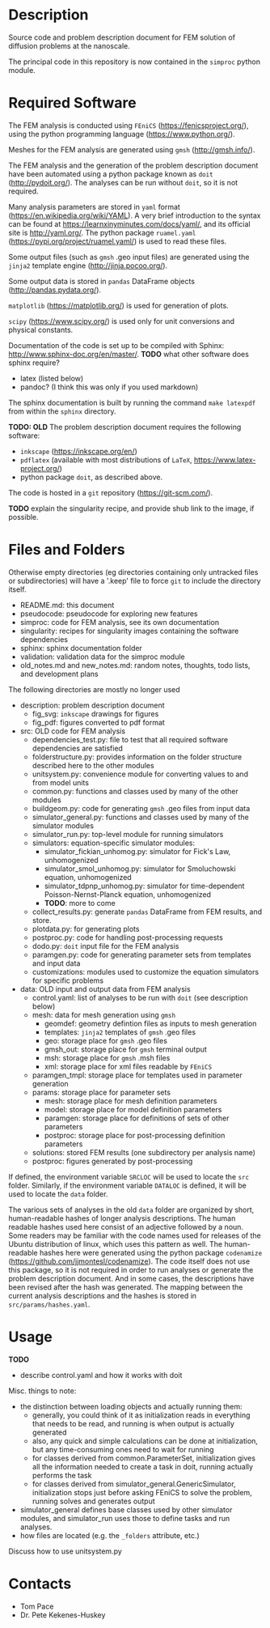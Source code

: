 
# Description

Source code and problem description document for FEM solution of diffusion problems at the nanoscale.

The principal code in this repository is now contained in the `simproc` python module.

# Required Software

The FEM analysis is conducted using `FEniCS` (https://fenicsproject.org/),
using the python programming language (https://www.python.org/).

Meshes for the FEM analysis are generated using `gmsh` (http://gmsh.info/).

The FEM analysis and the generation of the problem description document
have been automated using a python package known as `doit` (http://pydoit.org/).
The analyses can be run without `doit`, so it is not required.

Many analysis parameters are stored in `yaml` format (https://en.wikipedia.org/wiki/YAML).
A very brief introduction to the syntax can be found at https://learnxinyminutes.com/docs/yaml/,
and its official site is http://yaml.org/.
The python package `ruamel.yaml` (https://pypi.org/project/ruamel.yaml/) is used to read these files.

Some output files (such as `gmsh` .geo input files)
are generated using the `jinja2` template engine (http://jinja.pocoo.org/).

Some output data is stored in `pandas` DataFrame objects (http://pandas.pydata.org/).

`matplotlib` (https://matplotlib.org/) is used for generation of plots.

`scipy` (https://www.scipy.org/) is used only for unit conversions and physical constants.

Documentation of the code is set up to be compiled with Sphinx: http://www.sphinx-doc.org/en/master/.
__TODO__ what other software does sphinx require?
  - latex (listed below)
  - pandoc? (I think this was only if you used markdown)
  
The sphinx documentation is built by running the command `make latexpdf` from within the `sphinx` directory.

__TODO: OLD__
The problem description document requires the following software:

- `inkscape` (https://inkscape.org/en/)
- `pdflatex` (available with most distributions of `LaTeX`, https://www.latex-project.org/)
- python package `doit`, as described above.

The code is hosted in a `git` repository (https://git-scm.com/).

__TODO__ explain the singularity recipe, and provide shub link to the image, if possible.

# Files and Folders

Otherwise empty directories (eg directories containing only untracked files or subdirectories)
will have a '.keep' file to force `git` to include the directory itself.

- README.md: this document
- pseudocode: pseudocode for exploring new features
- simproc: code for FEM analysis, see its own documentation
- singularity: recipes for singularity images containing the software dependencies
- sphinx: sphinx documentation folder
- validation: validation data for the simproc module
- old_notes.md and new_notes.md: random notes, thoughts, todo lists, and development plans

The following directories are mostly no longer used
- description: problem description document
    - fig_svg: `inkscape` drawings for figures
    - fig_pdf: figures converted to pdf format
- src: OLD code for FEM analysis
    - dependencies_test.py: file to test that all required software dependencies are satisfied
    - folderstructure.py: provides information on the folder structure described here to the other modules
    - unitsystem.py: convenience module for converting values to and from model units
    - common.py: functions and classes used by many of the other modules
    - buildgeom.py: code for generating `gmsh` .geo files from input data
    - simulator_general.py: functions and classes used by many of the simulator modules
    - simulator_run.py: top-level module for running simulators
    - simulators: equation-specific simulator modules:
        - simulator_fickian_unhomog.py: simulator for Fick's Law, unhomogenized
        - simulator_smol_unhomog.py: simulator for Smoluchowski equation, unhomogenized
        - simulator_tdpnp_unhomog.py: simulator for time-dependent Poisson-Nernst-Planck equation, unhomogenized
        - __TODO__: more to come
    - collect_results.py: generate `pandas` DataFrame from FEM results, and store.
    - plotdata.py: for generating plots
    - postproc.py: code for handling post-processing requests
    - dodo.py: `doit` input file for the FEM analysis
    - paramgen.py: code for generating parameter sets from templates and input data
    - customizations: modules used to customize the equation simulators for specific problems
- data: OLD input and output data from FEM analysis
    - control.yaml: list of analyses to be run with `doit` (see description below)
    - mesh: data for mesh generation using `gmsh`
        - geomdef: geometry defintion files as inputs to mesh generation
        - templates: `jinja2` templates of `gmsh` .geo files
        - geo: storage place for `gmsh` .geo files
        - gmsh_out: storage place for `gmsh` terminal output
        - msh: storage place for `gmsh` .msh files
        - xml: storage place for xml files readable by `FEniCS`
    - paramgen_tmpl: storage place for templates used in parameter generation
    - params: storage place for parameter sets
        - mesh: storage place for mesh definition parameters
        - model: storage place for model definition parameters
        - paramgen: storage place for definitions of sets of other parameters
        - postproc: storage place for post-processing definition parameters
    - solutions: stored FEM results (one subdirectory per analysis name)
    - postproc: figures generated by post-processing

If defined, the environment variable `SRCLOC` will be used to locate the `src` folder.
Similarly, if the environment variable `DATALOC` is defined, it will be used to locate the `data` folder.

The various sets of analyses in the old `data` folder are organized
by short, human-readable hashes of longer analysis descriptions.
The human readable hashes used here consist of an adjective followed by a noun.
Some readers may be familiar with the code names used for releases of the Ubuntu distribution of linux,
which uses this pattern as well.
The human-readable hashes here were generated using the python package `codenamize`
(https://github.com/jjmontesl/codenamize).
The code itself does not use this package, so it is not required
in order to run analyses or generate the problem description document.
And in some cases, the descriptions have been revised after the hash was generated.
The mapping between the current analysis descriptions and the
hashes is stored in `src/params/hashes.yaml`.

# Usage

__TODO__
- describe control.yaml and how it works with doit

Misc. things to note:
- the distinction between loading objects and actually running them:
  - generally, you could think of it as initialization reads in everything that needs to be read, and running is when output is actually generated
  - also, any quick and simple calculations can be done at initialization, but any time-consuming ones need to wait for running
  - for classes derived from common.ParameterSet, initialization gives all the information needed to create a task in doit, running actually performs the task
  - for classes derived from simulator_general.GenericSimulator, initialization stops just before asking FEniCS to solve the problem, running solves and generates output
- simulator_general defines base classes used by other simulator modules, and simulator_run uses those to define tasks and run analyses.
- how files are located (e.g. the `_folders` attribute, etc.)

Discuss how to use unitsystem.py

# Contacts

- Tom Pace
- Dr. Pete Kekenes-Huskey
